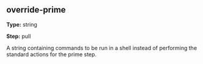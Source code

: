 override-prime
--------------
**Type:** string

**Step:** pull

A string containing commands to be run in a shell instead of performing the
standard actions for the prime step.